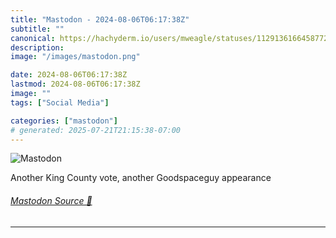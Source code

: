 ```yaml
---
title: "Mastodon - 2024-08-06T06:17:38Z"
subtitle: ""
canonical: https://hachyderm.io/users/mweagle/statuses/112913616645877224
description:
image: "/images/mastodon.png"

date: 2024-08-06T06:17:38Z
lastmod: 2024-08-06T06:17:38Z
image: ""
tags: ["Social Media"]

categories: ["mastodon"]
# generated: 2025-07-21T21:15:38-07:00
---
```

![Mastodon](/images/mastodon.png)

<p>Another King County vote, another Goodspaceguy appearance</p>


###### [Mastodon Source 🐘](https://hachyderm.io/@mweagle/112913616645877224)

___
